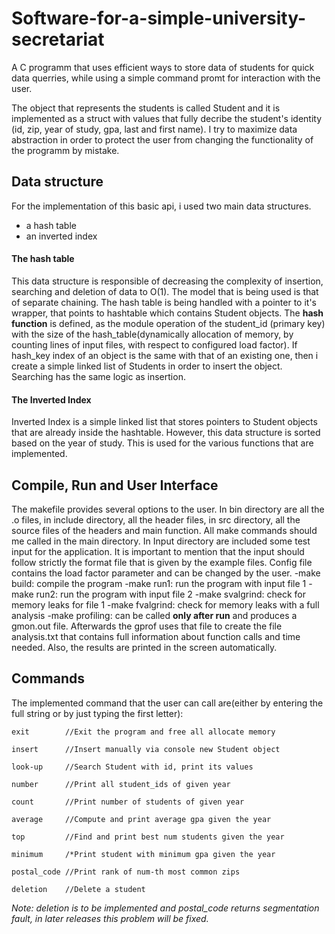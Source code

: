 # Software-for-a-simple-university-secretariat
A C programm that uses efficient ways to store data of students for quick data querries, while using a simple command promt for interaction with the user.

The object that represents the students is called Student and it is implemented as a struct with values that fully decribe the student's identity (id, zip, year of study, gpa, last and first name). I try to maximize data abstraction in order to protect the user from changing the functionality of the programm by mistake.
## Data structure
For the implementation of this basic api, i used two main data structures.
- a hash table
- an inverted index

#### The hash table
This data structure is responsible of decreasing the complexity of insertion, searching and deletion of data to O(1). The model that is being used is that of separate chaining. The hash table is being handled with a pointer to it's wrapper, that points to hashtable which contains Student objects. The **hash function** is defined, as the module operation of the student_id (primary key) with the size of the hash_table(dynamically allocation of memory, by counting lines of input files, with respect to configured load factor). If hash_key index of an object is the same with that of an existing one, then i create a simple linked list of Students in order to insert the object. Searching has the same logic as insertion.

#### The Inverted Index
Inverted Index is a simple linked list that stores pointers to Student objects that are already inside the hashtable. However, this data structure is sorted based on the year of study. This is used for the various functions that are implemented.

## Compile, Run and User Interface
The makefile provides several options to the user. In bin directory are all the .o files, in include directory, all the header files, in src directory, all the source files of the headers and main function. All make commands should me called in the main directory. In Input directory are included some test input for the application. It is important to mention that the input should follow strictly the format file that is given by the example files. Config file contains the load factor parameter and can be changed by the user.
-make build: compile the program
-make run1: run the program with input file 1
-make run2: run the program with input file 2
-make svalgrind: check for memory leaks for file 1
-make fvalgrind: check for memory leaks with a full analysis
-make profiling: can be called **only after run** and produces a gmon.out file. Afterwards the gprof uses that file to create the file analysis.txt that contains full information about function calls and time needed. Also, the results are printed in the screen automatically.

## Commands
The implemented command that the user can call are(either by entering the full string or by just typing the first letter):
```
exit		//Exit the program and free all allocate memory

insert 		//Insert manually via console new Student object

look-up		//Search Student with id, print its values

number		//Print all student_ids of given year

count 		//Print number of students of given year

average 	//Compute and print average gpa given the year

top			//Find and print best num students given the year

minimum 	/*Print student with minimum gpa given the year

postal_code //Print rank of num-th most common zips

deletion	//Delete a student
```
*Note: deletion is to be implemented and postal_code returns segmentation fault, in later releases this problem will be fixed.*